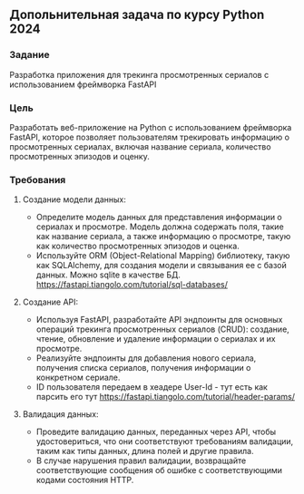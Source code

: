 ## Допольнительная задача по курсу Python 2024
### Задание
Разработка приложения для трекинга просмотренных сериалов с использованием фреймворка FastAPI

### Цель
Разработать веб-приложение на Python с использованием фреймворка FastAPI, которое позволяет пользователям трекировать информацию о просмотренных сериалах, включая название сериала, количество просмотренных эпизодов и оценку.

### Требования
1. Создание модели данных:
   - Определите модель данных для представления информации о сериалах и просмотре. Модель должна содержать поля, такие как название сериала, а также информацию о просмотре, такую как количество просмотренных эпизодов и оценка.
   - Используйте ORM (Object-Relational Mapping) библиотеку, такую как SQLAlchemy, для создания модели и связывания ее с базой данных. Можно sqlite в качестве БД.
https://fastapi.tiangolo.com/tutorial/sql-databases/ 

2. Создание API:
   - Используя FastAPI, разработайте API эндпоинты для основных операций трекинга просмотренных сериалов (CRUD): создание, чтение, обновление и удаление информации о сериалах и их просмотре.
   - Реализуйте эндпоинты для добавления нового сериала, получения списка сериалов, получения информации о конкретном сериале.
   - ID пользователя передаем в хеадере User-Id - тут есть как парсить его тут https://fastapi.tiangolo.com/tutorial/header-params/

3. Валидация данных:
   - Проведите валидацию данных, переданных через API, чтобы удостовериться, что они соответствуют требованиям валидации, таким как типы данных, длина полей и другие правила.
   - В случае нарушения правил валидации, возвращайте соответствующие сообщения об ошибке с соответствующими кодами состояния HTTP.


